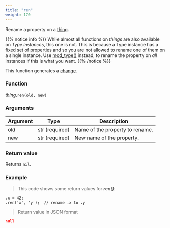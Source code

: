 ```yaml
---
title: "ren"
weight: 170
---
```


Rename a property on a [thing](..).

{{% notice info %}}
While almost all functions on *things* are also available on *Type instances*, this one is not. This is because a Type instance has a fixed set of properties and so you are not allowed to rename one of them on a single instance.
Use [mod_type()](../../../collection-api/mod_type/ren) instead, to rename the property on *all* instances if this is what you want.
{{% /notice %}}

This function generates a [change](../../../overview/changes).

### Function

*thing*.`ren(old, new)`

### Arguments

Argument | Type | Description
-------- | ---- | -----------
old      | str (required) | Name of the property to rename.
new      | str (required) | New name of the property.

### Return value

Returns `nil`.

### Example

> This code shows some return values for ***ren()***:

```thingsdb,json_response
.x = 42;
.ren('x', 'y');  // rename .x to .y
```

> Return value in JSON format

```json
null
```
